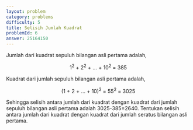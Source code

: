 ```yaml
---
layout: problem
category: problems
difficulty: 5
title: Selisih Jumlah Kuadrat
problemId: 6
answer: 25164150
---
```

Jumlah dari kuadrat sepuluh bilangan asli pertama adalah,

<div style="text-align:center;">1<sup>2</sup> + 2<sup>2</sup> + ... + 10<sup>2</sup> = 385</div>

Kuadrat dari jumlah sepuluh bilangan asli pertama adalah,

<div style="text-align:center;">(1 + 2 + ... + 10)<sup>2</sup> = 55<sup>2</sup> = 3025</div>

Sehingga selisih antara jumlah dari kuadrat dengan kuadrat dari jumlah sepuluh bilangan asli pertama adalah 3025-385=2640.
Tentukan selisih antara jumlah dari kuadrat dengan kuadrat dari jumlah seratus bilangan asli pertama.
